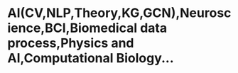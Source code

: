 # AI(CV,NLP,Theory,KG,GCN),Neuroscience,BCI,Biomedical data process,Physics and AI,Computational Biology...
